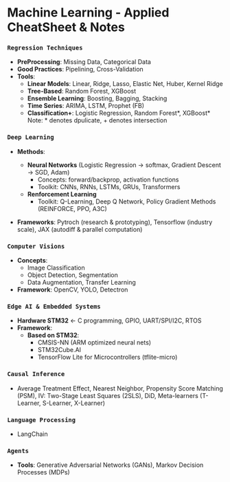 # Machine Learning - Applied CheatSheet & Notes

### `Regression Techniques`
- **PreProcessing**: Missing Data, Categorical Data
- **Good Practices**: Pipelining, Cross-Validation
- **Tools**:
  - **Linear Models**: Linear, Ridge, Lasso, Elastic Net, Huber, Kernel Ridge  
  - **Tree-Based**: Random Forest, XGBoost  
  - **Ensemble Learning**: Boosting, Bagging, Stacking  
  - **Time Series**: ARIMA, LSTM, Prophet (FB)  
  - **Classification+**: Logistic Regression, Random Forest*, XGBoost*
Note: * denotes dpulicate, + denotes intersection

### `Deep Learning`
- **Methods**:
    - **Neural Networks** (Logistic Regression $\rightarrow$ softmax, Gradient Descent $\rightarrow$ SGD, Adam)
      - Concepts: forward/backprop, activation functions
      - Toolkit: CNNs, RNNs, LSTMs, GRUs, Transformers
    - **Renforcement Learning**
      - Toolkit: Q-Learning, Deep Q Network, Policy Gradient Methods (REINFORCE, PPO, A3C)

- **Frameworks**: Pytroch (research & prototyping), Tensorflow (industry scale), JAX (autodiff & parallel computation)
  
### `Computer Visions`
- **Concepts**:
  - Image Classification
  - Object Detection, Segmentation
  - Data Augmentation, Transfer Learning
- **Framework**: OpenCV, YOLO, Detectron

### `Edge AI & Embedded Systems`
- **Hardware STM32** $\leftarrow$  C programming, GPIO, UART/SPI/I2C, RTOS
- **Framework**: 
    - **Based on STM32**:
        - CMSIS-NN (ARM optimized neural nets)
        - STM32Cube.AI
        - TensorFlow Lite for Microcontrollers (tflite-micro)
  
### `Causal Inference`
- Average Treatment Effect, Nearest Neighbor, Propensity Score Matching (PSM), IV: Two-Stage Least Squares (2SLS), DiD, Meta-learners (T-Learner, S-Learner, X-Learner)
  
### `Language Processing`
- LangChain

### `Agents`
- **Tools**: Generative Adversarial Networks (GANs), Markov Decision Processes (MDPs)

